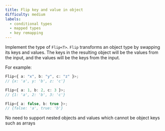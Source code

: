 ```yaml
---
title: Flip key and value in object
difficulty: medium
labels: 
  - conditional types
  - mapped types
  - key remapping
---
```

  Implement the type of `Flip<T>`. `Flip` transforms an object type by swapping its keys and values. The keys in the resulting object will be the values from the input, and the values will be the keys from the input.
  
  For example:

  ```typescript
  Flip<{ a: "x", b: "y", c: "z" }>; 
  // {x: 'a', y: 'b', z: 'c'}

  Flip<{ a: 1, b: 2, c: 3 }>; 
  // {1: 'a', 2: 'b', 3: 'c'}

  Flip<{ a: false, b: true }>; 
  // {false: 'a', true: 'b'}
  ```

  No need to support nested objects and values which cannot be object keys such as arrays